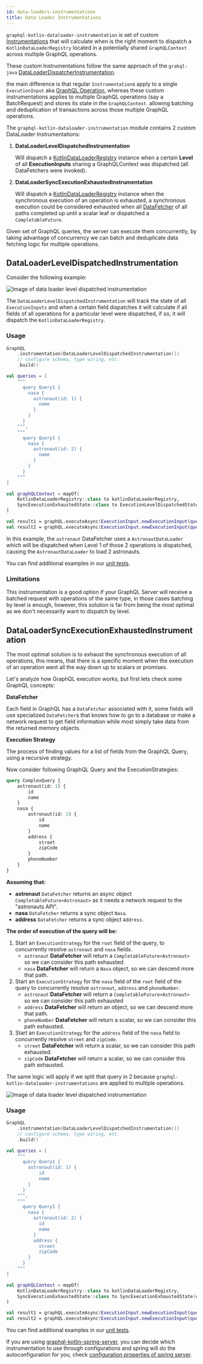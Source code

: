 ```yaml
---
id: data-loaders-instrumentations
title: Data Loader Instrumentations
---
```


`graphql-kotlin-dataloader-instrumentation` is set of custom [Instrumentations](https://www.graphql-java.com/documentation/instrumentation/)
that will calculate when is the right moment to dispatch a `KotlinDataLoaderRegistry` located in a potentially shared `GraphQLContext`
across multiple GraphQL operations.

These custom Instrumentations follow the same approach of the `grahql-java` [DataLoaderDispatcherInstrumentation](https://github.com/graphql-java/graphql-java/blob/master/src/main/java/graphql/execution/instrumentation/dataloader/DataLoaderDispatcherInstrumentation.java).

the main difference is that regular `Instrumentation`s apply to a single `ExecutionInput` aka [GraphQL Operation](https://www.graphql-java.com/documentation/execution#queries),
whereas these custom instrumentations applies to multiple GraphQL operations (say a BatchRequest) and stores its state in the `GraphQLContext`.
allowing batching and deduplication of transactions across those multiple GraphQL operations.

The `graphql-kotlin-dataloader-instrumentation` module contains 2 custom DataLoader Instrumentations:

1. **DataLoaderLevelDispatchedInstrumentation**

   Will dispatch a [KotlinDataLoaderRegistry](data-loaders.md#kotlindataloaderregistry) instance when a certain **Level**
   of all **ExecutionInputs** sharing a GraphQLContext was dispatched (all DataFetchers were invoked).

2. **DataLoaderSyncExecutionExhaustedInstrumentation**

   Will dispatch a [KotlinDataLoaderRegistry](data-loaders.md#kotlindataloaderregistry) instance when the synchronous execution of an operation is exhausted,
   a synchronous execution could be considered exhausted when all [DataFetcher](https://www.graphql-java.com/documentation/data-fetching)
   of all paths completed up until a scalar leaf or dispatched a `CompletableFuture`.

Given set of GraphQL queries, the server can execute them concurrently, by taking advantage of concurrency we can batch and deduplicate
data fetching logic for multiple operations.

## DataLoaderLevelDispatchedInstrumentation

 Consider the following example:

![Image of data loader level dispatched instrumentation](../assets/data-loader-level-dispatched-instrumentation.png)

The `DataLoaderLevelDispatchedInstrumentation` will track the state of all `ExecutionInputs` and when a certain field dispatches
it will calculate if all fields of all operations for a particular level were dispatched, if so, it will dispatch the `KotlinDataLoaderRegistry`.

### Usage

```kotlin
GraphQL
    .instrumentation(DataLoaderLevelDispatchedInstrumentation())
    // configure schema, type wiring, etc.
    .build()

val queries = [
    """
      query Query1 {
        nasa {
          astronaut(id: 1) {
            name
          }
        }
      }
    """,
    """
      query Query1 {
        nasa {
          astronaut(id: 2) {
            name
          }
        }
      }
    """
]

val graphQLContext = mapOf(
    KotlinDataLoaderRegistry::class to kotlinDataLoaderRegistry,
    SyncExecutionExhaustedState::class to ExecutionLevelDispatchedState(queries.size)
)

val result1 = graphQL.executeAsync(ExecutionInput.newExecutionInput(queries[0]).graphQLContext(graphQLContext).build())
val result2 = graphQL.executeAsync(ExecutionInput.newExecutionInput(queries[1]).graphQLContext(graphQLContext).build())
```

In this example, the `astronaut` DataFetcher uses a `AstronautDataLoader` which will be dispatched when Level 1 of those 2 operations
is dispatched, causing the `AstronautDataLoader` to load 2 astronauts.

You can find additional examples in our [unit tests](https://github.com/ExpediaGroup/graphql-kotlin/blob/master/executions/graphql-kotlin-dataloader-instrumentation/src/test/kotlin/com/expediagroup/graphql/dataloader/instrumentation/level/DataLoaderLevelDispatchedInstrumentationTest.kt).

### Limitations

This instrumentation is a good option if your GraphQL Server will receive a batched request with operations of the same type,
in those cases batching by level is enough, however, this solution is far from being the most optimal as we don't necessarily want to dispatch by level.

## DataLoaderSyncExecutionExhaustedInstrumentation

The most optimal solution is to exhaust the synchronous execution of all operations, this means,
that there is a specific moment when the execution of an operation went all the way down up to scalars or promises.

Let's analyze how GraphQL execution works, but first lets check some GraphQL concepts:

**DataFetcher**

Each field in GraphQL has a `DataFetcher` associated with it, some fields will use specialized `DataFetcher`s
that knows how to go to a database or make a network request to get field information while most simply take
data from the returned memory objects.


**Execution Strategy**

The process of finding values for a list of fields from the GraphQL Query, using a recursive strategy.

Now consider following GraphQL Query and the ExecutionStrategies:

```graphql
query ComplexQuery {
    astronaut(id: 1) {
        id
        name
    }
    nasa {
        astronaut(id: 2) {
            id
            name
        }
        address {
            street
            zipCode
        }
        phoneNumber
    }
}
```
**Assuming that:**

* **astronaut** `DataFetcher` returns an async object `CompletableFuture<Astronaut>` as it needs a network request to the "astronauts API".
* **nasa** `DataFetcher` returns a sync object `Nasa`.
* **address** `DataFetcher` returns a sync object `Address`.

**The order of execution of the query will be:**
1. Start an `ExecutionStrategy` for the `root` field of the query, to concurrently resolve `astronaut` and `nasa` fields.
    * `astronaut` **DataFetcher** will return a `CompletableFuture<Astronaut>` so we can consider this path exhausted.
    * `nasa` **DataFetcher** will return a `Nasa` object, so we can descend more that path.
2. Start an `ExecutionStrategy` for the `nasa` field of the `root` field of the query to concurrently resolve `astronaut`, `address` and `phoneNumber`.
    * `astronaut` **DataFetcher** will return a `CompletableFuture<Astronaut>` so we can consider this path exhausted
    * `address` **DataFetcher** will return an object, so we can descend more that path.
    * `phoneNumber` **DataFetcher** will return a scalar, so we can consider this path exhausted.
3. Start an `ExecutionStrategy` for the `address` field of the `nasa` field to concurrently resolve `street` and `zipCode`.
    * `street` **DataFetcher** will return a scalar, so we can consider this path exhausted.
    * `zipCode` **DataFetcher** will return a scalar, so we can consider this path exhausted.

The same logic will apply if we split that query in 2 because `graphql-kotlin-dataloader-instrumentations`
are applied to multiple operations.

![Image of data loader level dispatched instrumentation](../assets/data-loader-level-sync-executon-exhausted-instrumentation.png)

### Usage
```kotlin
GraphQL
    .instrumentation(DataLoaderLevelDispatchedInstrumentation())
    // configure schema, type wiring, etc.
    .build()

val queries = [
    """
      query Query1 {
        astronaut(id: 1) {
            id
            name
        }
      }
    """,
    """
      query Query1 {
        nasa {
          astronaut(id: 2) {
            id
            name
          }
          address {
            street
            zipCode
        }
      }
    """
]

val graphQLContext = mapOf(
    KotlinDataLoaderRegistry::class to kotlinDataLoaderRegistry,
    SyncExecutionExhaustedState::class to SyncExecutionExhaustedState(queries.size, kotlinDataLoaderRegistry)
)

val result1 = graphQL.executeAsync(ExecutionInput.newExecutionInput(queries[0]).graphQLContext(graphQLContext).build())
val result2 = graphQL.executeAsync(ExecutionInput.newExecutionInput(queries[1]).graphQLContext(graphQLContext).build())
```

You can find additional examples in our [unit tests](https://github.com/ExpediaGroup/graphql-kotlin/blob/master/executions/graphql-kotlin-dataloader-instrumentation/src/test/kotlin/com/expediagroup/graphql/dataloader/instrumentation/syncexhaustion/DataLoaderSyncExecutionExhaustedInstrumentationTest.kt).


If you are using [graphql-kotlin-spring-server](./spring-server/spring-overview.mdx), you can decide which instrumentation to use through configurations
and spring will do the autoconfiguration for you, check [configuration properties of spring server](./spring-server/spring-properties.md).
